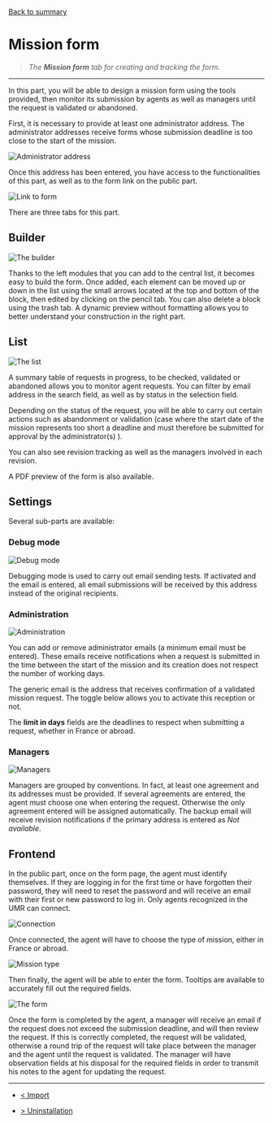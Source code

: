 [Back to summary](/documentation/EN/01%20-%20Summary.md)

# Mission form

> *The **Mission form** tab for creating and tracking the form.*

---

In this part, you will be able to design a mission form using the tools provided, then monitor its submission by agents as well as managers until the request is validated or abandoned.

First, it is necessary to provide at least one administrator address. The administrator addresses receive forms whose submission deadline is too close to the start of the mission.

![Administrator address](/documentation/attachments/illustration-30.png?raw=true)

Once this address has been entered, you have access to the functionalities of this part, as well as to the form link on the public part.

![Link to form](/documentation/attachments/illustration-31.png?raw=true)

There are three tabs for this part.

## Builder

![The builder](/documentation/attachments/illustration-32.png?raw=true)

Thanks to the left modules that you can add to the central list, it becomes easy to build the form. Once added, each element can be moved up or down in the list using the small arrows located at the top and bottom of the block, then edited by clicking on the pencil tab. You can also delete a block using the trash tab.
A dynamic preview without formatting allows you to better understand your construction in the right part.

## List

![The list](/documentation/attachments/illustration-33.png?raw=true)

A summary table of requests in progress, to be checked, validated or abandoned allows you to monitor agent requests. You can filter by email address in the search field, as well as by status in the selection field.

Depending on the status of the request, you will be able to carry out certain actions such as abandonment or validation (case where the start date of the mission represents too short a deadline and must therefore be submitted for approval by the administrator(s) ).

You can also see revision tracking as well as the managers involved in each revision.

A PDF preview of the form is also available.

## Settings

Several sub-parts are available:

### Debug mode

![Debug mode](/documentation/attachments/illustration-34.png?raw=true)

Debugging mode is used to carry out email sending tests. If activated and the email is entered, all email submissions will be received by this address instead of the original recipients.

### Administration

![Administration](/documentation/attachments/illustration-35.png?raw=true)

You can add or remove administrator emails (a minimum email must be entered). These emails receive notifications when a request is submitted in the time between the start of the mission and its creation does not respect the number of working days.

The generic email is the address that receives confirmation of a validated mission request. The toggle below allows you to activate this reception or not.

The **limit in days** fields are the deadlines to respect when submitting a request, whether in France or abroad.

### Managers

![Managers](/documentation/attachments/illustration-36.png?raw=true)

Managers are grouped by conventions. In fact, at least one agreement and its addresses must be provided. If several agreements are entered, the agent must choose one when entering the request. Otherwise the only agreement entered will be assigned automatically.
The backup email will receive revision notifications if the primary address is entered as *Not available*.

## Frontend

In the public part, once on the form page, the agent must identify themselves. If they are logging in for the first time or have forgotten their password, they will need to reset the password and will receive an email with their first or new password to log in.
Only agents recognized in the UMR can connect.

![Connection](/documentation/attachments/illustration-37.png?raw=true)

Once connected, the agent will have to choose the type of mission, either in France or abroad.

![Mission type](/documentation/attachments/illustration-38.png?raw=true)

Then finally, the agent will be able to enter the form. Tooltips are available to accurately fill out the required fields.

![The form](/documentation/attachments/illustration-39.png?raw=true)

Once the form is completed by the agent, a manager will receive an email if the request does not exceed the submission deadline, and will then review the request. If this is correctly completed, the request will be validated, otherwise a round trip of the request will take place between the manager and the agent until the request is validated. The manager will have observation fields at his disposal for the required fields in order to transmit his notes to the agent for updating the request.

---

- [< Import](/documentation/EN/07%20-%20Import.md)

- [> Uninstallation](/documentation/EN/08%20-%20Uninstallation.md)
